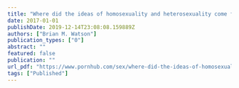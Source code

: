 ```yaml
---
title: "Where did the ideas of homosexuality and heterosexuality come from?"
date: 2017-01-01
publishDate: 2019-12-14T23:08:08.159889Z
authors: ["Brian M. Watson"]
publication_types: ["0"]
abstract: ""
featured: false
publication: ""
url_pdf: "https://www.pornhub.com/sex/where-did-the-ideas-of-homosexuality-and-heterosexuality-come-from/"
tags: ["Published"]
---
```



